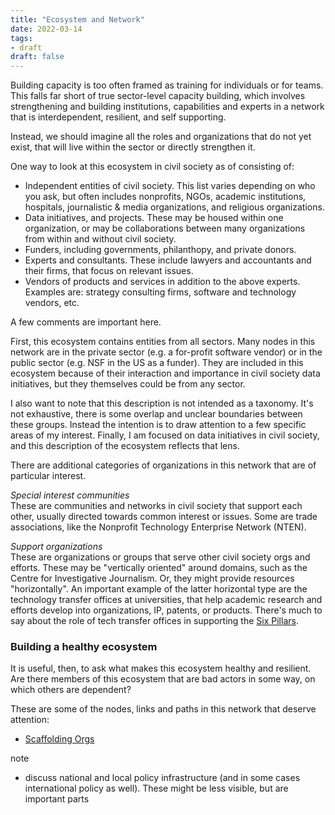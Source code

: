 ```yaml
---
title: "Ecosystem and Network"
date: 2022-03-14
tags:
- draft
draft: false
---
```


Building capacity is too often framed as training for individuals or for teams. This falls far short of true sector-level capacity building, which involves strengthening and building institutions, capabilities and experts in a network that is interdependent, resilient, and self supporting. 

Instead, we should imagine all the roles and organizations that do not yet exist, that will live within the sector or directly strengthen it. 

One way to look at this ecosystem in civil society as of consisting of: 
* Independent entities of civil society. This list varies depending on who you ask, but often includes nonprofits, NGOs, academic institutions, hospitals, journalistic & media organizations, and religious organizations. 
* Data initiatives, and projects. These may be housed within one organization, or may be collaborations between many organizations from within and without civil society. 
* Funders, including governments, philanthopy, and private donors. 
* Experts and consultants. These include lawyers and accountants and their firms, that focus on relevant issues. 
* Vendors of products and services in addition to the above experts. Examples are: strategy consulting firms, software and technology vendors, etc. 

A few comments are important here. 

First, this ecosystem contains entities from all sectors. Many nodes in this network are in the private sector (e.g. a for-profit software vendor) or in the public sector (e.g. NSF in the US as a funder). They are included in this ecosystem because of their interaction and importance in civil society data initiatives, but they themselves could be from any sector.

I also want to note that this description is not intended as a taxonomy. It's not exhaustive, there is some overlap and unclear boundaries between these groups. Instead the intention is to draw attention to a few specific areas of my interest. Finally, I am focused on data initiatives in civil society, and this description of the ecosystem reflects that lens. 

There are additional categories of organizations in this network that are of particular interest.

*Special interest communities* <br />
These are communities and networks in civil society that support each other, usually directed towards common interest or issues. Some are trade associations, like the Nonprofit Technology Enterprise Network (NTEN). 

*Support organizations* <br />
These are organizations or groups that serve other civil society orgs and efforts. These may be "vertically oriented" around domains, such as the Centre for Investigative Journalism. Or, they might provide resources "horizontally". An important example of the latter horizontal type are the technology transfer offices at universities, that help academic research and efforts develop into organizations, IP, patents, or products. There's much to say about the role of tech transfer offices in supporting the [Six Pillars](pillars-of-capacity.md). 

### Building a healthy ecosystem

It is useful, then, to ask what makes this ecosystem healthy and resilient. Are there members of this ecosystem that are bad actors in some way, on which others are dependent? 

These are some of the nodes, links and paths in this network that deserve attention: 
* [Scaffolding Orgs](scaffolding-orgs.md)


note
* discuss national and local policy infrastructure (and in some cases international policy as well). These might be less visible, but are important parts 
